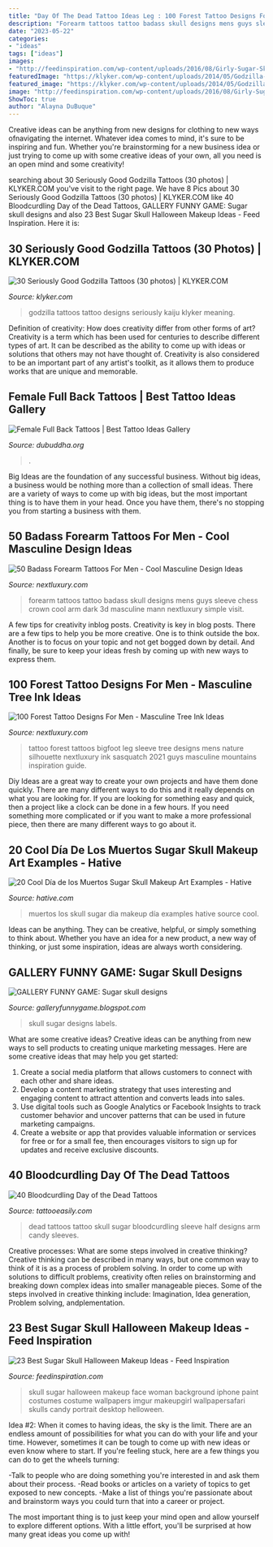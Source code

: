 ```yaml
---
title: "Day Of The Dead Tattoo Ideas Leg : 100 Forest Tattoo Designs For Men"
description: "Forearm tattoos tattoo badass skull designs mens guys sleeve chess crown cool arm dark 3d masculine mann nextluxury simple visit"
date: "2023-05-22"
categories:
- "ideas"
tags: ["ideas"]
images:
- "http://feedinspiration.com/wp-content/uploads/2016/08/Girly-Sugar-Skull-Halloween-Makeup.jpg"
featuredImage: "https://klyker.com/wp-content/uploads/2014/05/Godzilla-tattoos-14.jpg"
featured_image: "https://klyker.com/wp-content/uploads/2014/05/Godzilla-tattoos-14.jpg"
image: "http://feedinspiration.com/wp-content/uploads/2016/08/Girly-Sugar-Skull-Halloween-Makeup.jpg"
ShowToc: true
author: "Alayna DuBuque"
---
```



Creative ideas can be anything from new designs for clothing to new ways ofnavigating the internet. Whatever idea comes to mind, it's sure to be inspiring and fun. Whether you're brainstorming for a new business idea or just trying to come up with some creative ideas of your own, all you need is an open mind and some creativity!

	

		
searching about 30 Seriously Good Godzilla Tattoos (30 photos) | KLYKER.COM you've visit to the right page. We have 8 Pics about 30 Seriously Good Godzilla Tattoos (30 photos) | KLYKER.COM like 40 Bloodcurdling Day of the Dead Tattoos, GALLERY FUNNY GAME: Sugar skull designs and also 23 Best Sugar Skull Halloween Makeup Ideas - Feed Inspiration. Here it is:
		
    
## 30 Seriously Good Godzilla Tattoos (30 Photos) | KLYKER.COM

<img loading=lazy src="https://klyker.com/wp-content/uploads/2014/05/Godzilla-tattoos-14.jpg" onerror="this.onerror=null;this.src='https://tse1.mm.bing.net/th?id=OIP.bs4F9Hw5Rx5bKFAzIHuibQHaKW&amp;pid=15.1';" alt="30 Seriously Good Godzilla Tattoos (30 photos) | KLYKER.COM">

_Source: klyker.com_

>godzilla tattoos tattoo designs seriously kaiju klyker meaning. 

	

Definition of creativity: How does creativity differ from other forms of art?
Creativity is a term which has been used for centuries to describe different types of art. It can be described as the ability to come up with ideas or solutions that others may not have thought of. Creativity is also considered to be an important part of any artist's toolkit, as it allows them to produce works that are unique and memorable.

    
## Female Full Back Tattoos | Best Tattoo Ideas Gallery

<img loading=lazy src="http://www.dubuddha.org/wp-content/uploads/2017/11/Female-Full-Back-Tattoos-by-Fredão-Oliveira-728x910.jpg" onerror="this.onerror=null;this.src='https://tse2.mm.bing.net/th?id=OIP.qF4d35YjdoP4CuXvunVQgAHaJQ&amp;pid=15.1';" alt="Female Full Back Tattoos | Best Tattoo Ideas Gallery">

_Source: dubuddha.org_

>. 

	

Big Ideas are the foundation of any successful business. Without big ideas, a business would be nothing more than a collection of small ideas. There are a variety of ways to come up with big ideas, but the most important thing is to have them in your head. Once you have them, there's no stopping you from starting a business with them.

    
## 50 Badass Forearm Tattoos For Men - Cool Masculine Design Ideas

<img loading=lazy src="http://nextluxury.com/wp-content/uploads/guys-badass-skull-with-crown-and-chess-peices-mens-3d-forearm-tattoo.jpg" onerror="this.onerror=null;this.src='https://tse3.mm.bing.net/th?id=OIP.nU2nZVJ42e0Y1ESZXmukUgHaH1&amp;pid=15.1';" alt="50 Badass Forearm Tattoos For Men - Cool Masculine Design Ideas">

_Source: nextluxury.com_

>forearm tattoos tattoo badass skull designs mens guys sleeve chess crown cool arm dark 3d masculine mann nextluxury simple visit. 

	

A few tips for creativity inblog posts.
Creativity is key in blog posts. There are a few tips to help you be more creative. One is to think outside the box. Another is to focus on your topic and not get bogged down by detail. And finally, be sure to keep your ideas fresh by coming up with new ways to express them.

    
## 100 Forest Tattoo Designs For Men - Masculine Tree Ink Ideas

<img loading=lazy src="http://nextluxury.com/wp-content/uploads/mens-leg-sleeve-forest-with-bigfoot-tattoo.jpg" onerror="this.onerror=null;this.src='https://tse1.mm.bing.net/th?id=OIP.5JkDjTwh0jGgdt9RWPWvHgHaHY&amp;pid=15.1';" alt="100 Forest Tattoo Designs For Men - Masculine Tree Ink Ideas">

_Source: nextluxury.com_

>tattoo forest tattoos bigfoot leg sleeve tree designs mens nature silhouette nextluxury ink sasquatch 2021 guys masculine mountains inspiration guide. 

	

Diy Ideas are a great way to create your own projects and have them done quickly. There are many different ways to do this and it really depends on what you are looking for. If you are looking for something easy and quick, then a project like a clock can be done in a few hours. If you need something more complicated or if you want to make a more professional piece, then there are many different ways to go about it.

    
## 20 Cool Día De Los Muertos Sugar Skull Makeup Art Examples - Hative

<img loading=lazy src="https://hative.com/wp-content/uploads/2014/05/dia-de-los-muertos/5-dia-de-los-muertos-make-up.jpg" onerror="this.onerror=null;this.src='https://tse1.mm.bing.net/th?id=OIP.9ULs1um6JGlCjgg0bL6I1wAAAA&amp;pid=15.1';" alt="20 Cool Día de los Muertos Sugar Skull Makeup Art Examples - Hative">

_Source: hative.com_

>muertos los skull sugar dia makeup día examples hative source cool. 

	

Ideas can be anything. They can be creative, helpful, or simply something to think about. Whether you have an idea for a new product, a new way of thinking, or just some inspiration, ideas are always worth considering.

    
## GALLERY FUNNY GAME: Sugar Skull Designs

<img loading=lazy src="https://3.bp.blogspot.com/-RFzeHq_DHtY/T_BXUSaYkiI/AAAAAAAAaOs/3DwW4m3l6Mg/s1600/Sugar+skull+designs+(29).jpg" onerror="this.onerror=null;this.src='https://tse1.mm.bing.net/th?id=OIP.uyorX7z5sYbxbq7-W1whfgAAAA&amp;pid=15.1';" alt="GALLERY FUNNY GAME: Sugar skull designs">

_Source: galleryfunnygame.blogspot.com_

>skull sugar designs labels. 

	

What are some creative ideas?
Creative ideas can be anything from new ways to sell products to creating unique marketing messages. Here are some creative ideas that may help you get started: 
1. Create a social media platform that allows customers to connect with each other and share ideas. 
2. Develop a content marketing strategy that uses interesting and engaging content to attract attention and converts leads into sales. 
3. Use digital tools such as Google Analytics or Facebook Insights to track customer behavior and uncover patterns that can be used in future marketing campaigns. 
4. Create a website or app that provides valuable information or services for free or for a small fee, then encourages visitors to sign up for updates and receive exclusive discounts.

    
## 40 Bloodcurdling Day Of The Dead Tattoos

<img loading=lazy src="http://www.tattooeasily.com/wp-content/uploads/2014/09/day-of-dead-tattoo-8.jpg" onerror="this.onerror=null;this.src='https://tse1.mm.bing.net/th?id=OIP.UUxlygssLdbzw7hztkTpVwHaMv&amp;pid=15.1';" alt="40 Bloodcurdling Day of the Dead Tattoos">

_Source: tattooeasily.com_

>dead tattoos tattoo skull sugar bloodcurdling sleeve half designs arm candy sleeves. 

	

Creative processes: What are some steps involved in creative thinking?
Creative thinking can be described in many ways, but one common way to think of it is as a process of problem solving. In order to come up with solutions to difficult problems, creativity often relies on brainstorming and breaking down complex ideas into smaller manageable pieces. Some of the steps involved in creative thinking include: Imagination, Idea generation, Problem solving, andplementation.

    
## 23 Best Sugar Skull Halloween Makeup Ideas - Feed Inspiration

<img loading=lazy src="http://feedinspiration.com/wp-content/uploads/2016/08/Girly-Sugar-Skull-Halloween-Makeup.jpg" onerror="this.onerror=null;this.src='https://tse3.mm.bing.net/th?id=OIP.lHCLEVgfCew7GTpBBcsJ9AHaLH&amp;pid=15.1';" alt="23 Best Sugar Skull Halloween Makeup Ideas - Feed Inspiration">

_Source: feedinspiration.com_

>skull sugar halloween makeup face woman background iphone paint costumes costume wallpapers imgur makeupgirl wallpapersafari skulls candy portrait desktop helloween. 

	

Idea #2:
When it comes to having ideas, the sky is the limit. There are an endless amount of possibilities for what you can do with your life and your time. However, sometimes it can be tough to come up with new ideas or even know where to start.
If you're feeling stuck, here are a few things you can do to get the wheels turning:

-Talk to people who are doing something you're interested in and ask them about their process.
-Read books or articles on a variety of topics to get exposed to new concepts.
-Make a list of things you're passionate about and brainstorm ways you could turn that into a career or project.

The most important thing is to just keep your mind open and allow yourself to explore different options. With a little effort, you'll be surprised at how many great ideas you come up with!

